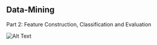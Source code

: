 ## Data-Mining

Part 2: Feature Construction, Classification and Evaluation

![Alt Text](https://media.giphy.com/media/XD9o33QG9BoMis7iM4/giphy.gif)
